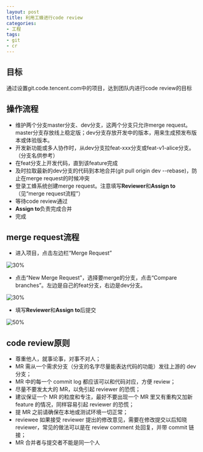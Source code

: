 ```yaml
---
layout: post
title: 利用工蜂进行code review
categories:
- 工程
tags:
- git
- cr
---
```


## 目标
通过设置git.code.tencent.com中的项目，达到团队内进行code review的目标

## 操作流程
* 维护两个分支master分支、dev分支，这两个分支只允许merge request。master分支存放线上稳定版；dev分支存放开发中的版本，用来生成预发布版本或体验版本。
* 开发新功能或多人协作时，从dev分支拉feat-xxx分支或feat-v1-alice分支。（分支名供参考）
* 在feat分支上开发代码，直到该feature完成
* 及时拉取最新的dev分支的代码到本地合并(git pull origin dev --rebase)，防止在merge request的时候冲突
* 登录工蜂系统创建merge request。注意填写**Reviewer**和**Assign to**（见“merge request流程”）
* 等待code review通过
* **Assign to**负责完成合并
* 完成

## merge request流程
* 进入项目，点击左边栏“Merge Request”

![30%](http://blog-1253233020.cosgz.myqcloud.com/20190702184606.png)

* 点击“New Merge Request”，选择要merge的分支，点击“Compare branches”。左边是自己的feat分支，右边是dev分支。

![30%](http://blog-1253233020.cosgz.myqcloud.com/20190702184807.png)

* 填写**Reviewer**和**Assign to**后提交

![50%](http://blog-1253233020.cosgz.myqcloud.com/20190702185136.png)

## code review原则
* 尊重他人，就事论事，对事不对人；
* MR 需从一个需求分支（分支的名字尽量能表达代码的功能）发往上游的 dev 分支；
* MR 中的每一个 commit log 都应该可以和代码对应，方便 review；
* 尽量不要发太大的 MR，以免引起 reviewer 的恐慌；
* 建议保证一个 MR 的粒度和专注，最好不要出现一个 MR 里又有重构又加新 feature 的情况，同样容易引起 reviewer 的恐慌；
* 提 MR 之前请确保在本地或测试环境一切正常；
* reviewee 如果接受 reviewer 提出的修改意见，需要在修改提交以后知晓 reviewer，常见的做法可以是在 review comment 处回复，并带 commit 链接；
* MR 合并者与提交者不能是同一个人